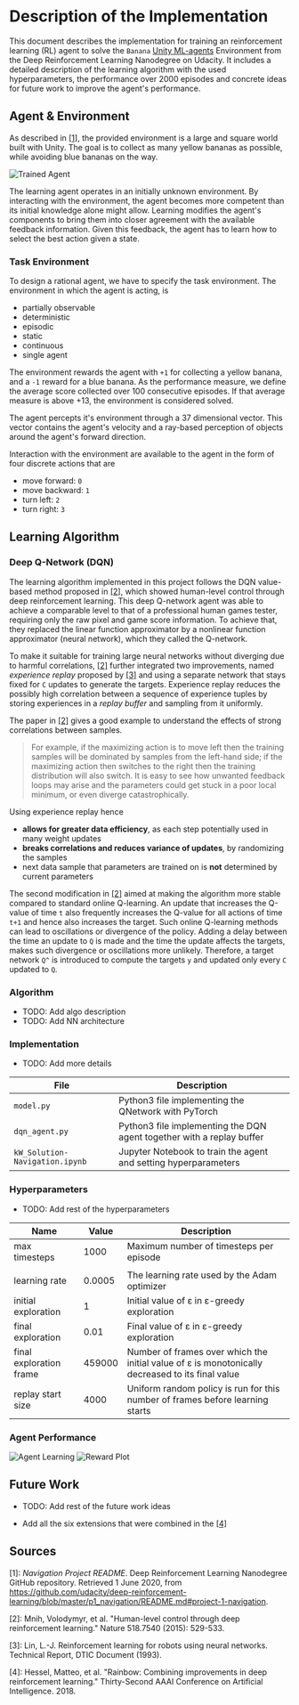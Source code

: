 # Description of the Implementation

This document describes the implementation for training an reinforcement
learning (RL) agent to solve the `Banana` [Unity
ML-agents](https://github.com/Unity-Technologies/ml-agents) Environment from the
Deep Reinforcement Learning Nanodegree on Udacity. It includes a detailed
description of the learning algorithm with the used hyperparameters, the
performance over 2000 episodes and concrete ideas for future work to improve the
agent's performance.

## Agent & Environment

As described in [[1]](#udacity-drlnd-repo), the provided environment is a large
and square world built with Unity. The goal is to collect as many yellow bananas
as possible, while avoiding blue bananas on the way.

![Trained Agent](./gifs/trained-1-unity.gif)

The learning agent operates in an initially unknown environment. By interacting
with the environment, the agent becomes more competent than its initial
knowledge alone might allow. Learning modifies the agent's components to bring
them into closer agreement with the available feedback information. Given this
feedback, the agent has to learn how to select the best action given a state.

### Task Environment

To design a rational agent, we have to specify the task environment. The
environment in which the agent is acting, is
- partially observable
- deterministic
- episodic
- static
- continuous
- single agent

The environment rewards the agent with `+1` for collecting a yellow banana, and
a `-1` reward for a blue banana. As the performance measure, we define the
average score collected over 100 consecutive episodes. If that average measure
is above +13, the environment is considered solved.

The agent percepts it's environment through a 37 dimensional vector. This vector
contains the agent's velocity and a ray-based perception of objects around
the agent's forward direction.

Interaction with the environment are available to the agent in the form of four
discrete actions that are
- move forward: `0`
- move backward: `1`
- turn left: `2`
- turn right: `3`


## Learning Algorithm

### Deep Q-Network (DQN)

The learning algorithm implemented in this project follows the DQN value-based
method proposed in [[2]](#dqn-nature-2015), which showed human-level control
through deep reinforcement learning. This deep Q-network agent was able to
achieve a comparable level to that of a professional human games tester,
requiring only the raw pixel and game score information. To achieve that, they
replaced the linear function approximator by a nonlinear function approximator
(neural network), which they called the Q-network.

To make it suitable for training large neural networks without diverging due to
harmful correlations, [[2]](#dqn-nature-2015) further integrated two
improvements, named *experience replay* proposed by
[[3]](#experience-replay-1993) and using a separate network that stays fixed for
`C` updates to generate the targets. Experience replay reduces the possibly high
correlation between a sequence of experience tuples by storing experiences in a
*replay buffer* and sampling from it uniformly.

The paper in [[2]](#dqn-nature-2015) gives a good example to understand the
effects of strong correlations between samples.

>  For example, if the maximizing action is to move left then the training samples
>  will be dominated by samples from the left-hand side; if the maximizing action
>  then switches to the right then the training distribution will also switch. It
>  is easy to see how unwanted feedback loops may arise and the parameters could
>  get stuck in a poor local minimum, or even diverge catastrophically.

Using experience replay hence
- **allows for greater data efficiency**, as each step potentially used in many
  weight updates
- **breaks correlations and reduces variance of updates**, by randomizing the
  samples
- next data sample that parameters are trained on is **not** determined by current parameters


The second modification in [[2]](#dqn-nature-2015) aimed at making the algorithm
more stable compared to standard online Q-learning. An update that increases the
Q-value of time `t` also frequently increases the Q-value for all actions of
time `t+1` and hence also increases the target. Such online Q-learning methods
can lead to oscillations or divergence of the policy. Adding a delay between the
time an update to `Q` is made and the time the update affects the targets, makes
such divergence or oscillations more unlikely. Therefore, a target network `Q^`
is introduced to compute the targets `y` and updated only every `C` updated to
`Q`.


### Algorithm

+ TODO: Add algo description
+ TODO: Add NN architecture


### Implementation

+ TODO: Add more details

| File | Description |
| ---- | ----------- |
| `model.py` | Python3 file implementing the QNetwork with PyTorch |
| `dqn_agent.py` | Python3 file implementing the DQN agent together with a replay buffer |
| `kW_Solution-Navigation.ipynb` | Jupyter Notebook to train the agent and setting hyperparameters |


### Hyperparameters

+ TODO: Add rest of the hyperparameters

| Name     | Value | Description |
| -------- | ----- | ----------- |
| max timesteps | 1000 | Maximum number of timesteps per episode |
|  |  |  |
| learning rate | 0.0005 | The learning rate used by the Adam optimizer |
| initial exploration | 1 | Initial value of ε in ε-greedy exploration |
| final exploration | 0.01 | Final value of ε in ε-greedy exploration |
| final exploration frame | 459000 | Number of frames over which the initial value of ε is monotonically decreased to its final value |
| replay start size | 4000 | Uniform random policy is run for this number of frames before learning starts


### Agent Performance

![Agent Learning](./gifs/training-1-cropped.gif)
![Reward Plot](./figures/reward-plot.png)


## Future Work

+ TODO: Add rest of the future work ideas

- Add all the six extensions that were combined in the [[4]](#rainbow-aaai-2015)


## Sources

<a name="udacity-drlnd-repo">[1]</a>: *Navigation Project README*. Deep
Reinforcement Learning Nanodegree GitHub repository. Retrieved 1 June 2020,
from
https://github.com/udacity/deep-reinforcement-learning/blob/master/p1_navigation/README.md#project-1-navigation.

<a name="dqn-nature-2015">[2]</a>: Mnih, Volodymyr, et al. "Human-level control
through deep reinforcement learning." Nature 518.7540 (2015): 529-533.

<a name="experience-replay-1993">[3]</a>: Lin, L.-J. Reinforcement learning for robots using neural networks. Technical
Report, DTIC Document (1993).

<a name="rainbow-aaai-2015">[4]</a>: Hessel, Matteo, et al. "Rainbow: Combining
improvements in deep reinforcement learning." Thirty-Second AAAI Conference on
Artificial Intelligence. 2018.
